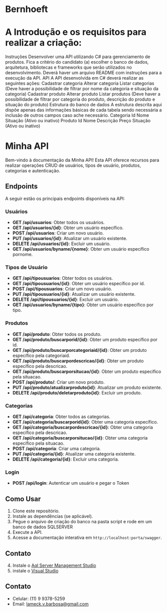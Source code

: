 # Bernhoeft

# A Introdução e os requisitos para realizar a criação:

Instruções
Desenvolver uma API utilizando C# para gerenciamento de produtos. Fica a critério do
candidato (a) escolher o banco de dados, arquitetura, bibliotecas e frameworks que serão
utilizados no desenvolvimento. Deverá haver um arquivo README com instruções para a
execução da API.
API
A API desenvolvida em C# deverá realizar as seguintes ações:
Cadastrar categoria
Alterar categoria
Listar categorias (Deve haver a possibilidade de filtrar por nome da categoria e situação
da categoria)
Cadastrar produto
Alterar produto
Listar produtos (Deve haver a possibilidade de filtrar por categoria do produto, descrição
do produto e situação do produto)
Estrutura do banco de dados
A estrutura descrita aqui dispõe apenas das informações básicas de cada tabela sendo
necessária a inclusão de outros campos caso ache necessário.
Categoria
Id
Nome
Situação (Ativo ou inativo)
Produto
Id
Nome
Descrição
Preço
Situação (Ativo ou inativo)

# Minha API

Bem-vindo à documentação da Minha API! Esta API oferece recursos para realizar operações CRUD de usuários, tipos de usuário, produtos, categorias e autenticação.

## Endpoints

A seguir estão os principais endpoints disponíveis na API:

### Usuários

- **GET /api/usuarios**: Obter todos os usuários.
- **GET /api/usuarios/{id}**: Obter um usuário específico.
- **POST /api/usuarios**: Criar um novo usuário.
- **PUT /api/usuarios/{id}**: Atualizar um usuário existente.
- **DELETE /api/usuarios/{id}**: Excluir um usuário.
- **GET /api/usuarios/byname/{nome}**: Obter um usuário específico pornome.

### Tipos de Usuário

- **GET /api/tipousuarios**: Obter todos os usuários.
- **GET /api/tipousuarios/{id}**: Obter um usuário específico por id.
- **POST /api/tipousuarios**: Criar um novo usuário.
- **PUT /api/tipousuarios/{id}**: Atualizar um usuário existente.
- **DELETE /api/tipousuarios/{id}**: Excluir um usuário.
- **GET /api/usuarios/byname/{tipo}**: Obter um usuário específico por tipo.

### Produtos

- **GET /api/produto**: Obter todos os produto.
- **GET /api/produto/buscarporid/{id}**: Obter um produto específico por id.
- **GET /api/produto/buscarporcategoriaid/{id}**: Obter um produto específico pela categoriaid.
- **GET /api/produto/buscarpordescricao/{id}**: Obter um produto específico pela descricao.
- **GET /api/produto/buscarporsitucao/{id}**: Obter um produto específico pela situacao.
- **POST /api/produto/**: Criar um novo produto.
- **PUT /api/produto/atualizarproduto{id}**: Atualizar um produto existente.
- **DELETE /api/produto/deletarproduto{id}**: Excluir um produto.

### Categorias

- **GET /api/categoria**: Obter todos as categorias.
- **GET /api/categoria/buscarporid{id}**: Obter uma categoria específico.
- **GET /api/categoria/buscarpordescricao/{id}**: Obter uma categoria específico pela descricao.
- **GET /api/categoria/buscarporsitucao/{id}**: Obter uma categoria específico pela situacao.
- **POST /api/categoria**: Criar uma categoria.
- **PUT /api/categoria/{id}**: Atualizar uma categoria existente.
- **DELETE /api/categoria/{id}**: Excluir uma categoria.

### Login

- **POST /api/login**: Autenticar um usuário e pegar o Token

## Como Usar

1. Clone este repositório.
2. Instale as dependências (se aplicável).
3. Pegue o arquivo de criação do banco na pasta script e rode em um banco de dados SQLSERVER
5. Execute a API.
6. Acesse a documentação interativa em `http://localhost:porta/swagger`.

## Contato
4. Instale o [Aql Server Management Studio](https://learn.microsoft.com/en-us/sql/ssms/download-sql-server-management-studio-ssms?view=sql-server-ver16)
5. instale o [Visual Studio](https://visualstudio.microsoft.com/pt-br/downloads/)
   
## Contato

- Celular: (11) 9 9378-5259
- Email: lameck.v.barbosa@gmail.com

